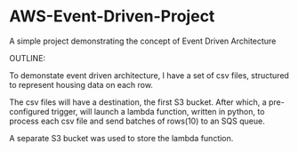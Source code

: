 # AWS-Event-Driven-Project
A simple project demonstrating the concept of Event Driven Architecture

OUTLINE:

To demonstate event driven architecture, I have a set of csv files, structured to represent housing data on each row.

The csv files will have a destination, the first S3 bucket. After which, a pre-configured trigger, will launch a lambda function, written in python, to process each csv file and send batches of rows(10) to an SQS queue.

A separate S3 bucket was used to store the lambda function.
